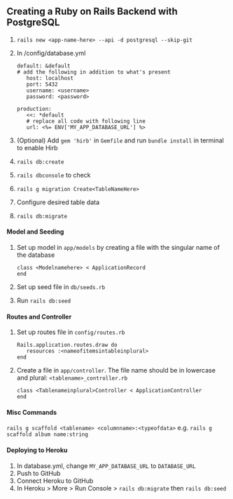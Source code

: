## Creating a Ruby on Rails Backend with PostgreSQL

1. `rails new <app-name-here> --api -d postgresql --skip-git`
1. In /config/database.yml

   ```
   default: &default
   # add the following in addition to what's present
      host: localhost
      port: 5432
      username: <username>
      password: <password>

   production:
      <<: *default
      # replace all code with following line
      url: <%= ENV['MY_APP_DATABASE_URL'] %>
   ```

1. (Optional) Add `gem 'hirb'` in `Gemfile` and run `bundle install` in terminal to enable Hirb
1. `rails db:create`
1. `rails dbconsole` to check
1. `rails g migration Create<TableNameHere>`
1. Configure desired table data
1. `rails db:migrate`

#### Model and Seeding

1. Set up model in `app/models` by creating a file with the singular name of the database

   ```
   class <Modelnamehere> < ApplicationRecord
   end
   ```

1. Set up seed file in `db/seeds.rb`
1. Run `rails db:seed`

#### Routes and Controller

1. Set up routes file in `config/routes.rb`

   ```
   Rails.application.routes.draw do
      resources :<nameofitemsintableinplural>
   end
   ```

1. Create a file in `app/controller`. The file name should be in lowercase and plural: `<tablename>_controller.rb`

   ```
   class <Tablenameinplural>Controller < ApplicationController
   end
   ```

#### Misc Commands

`rails g scaffold <tablename> <columnname>:<typeofdata>` e.g. `rails g scaffold album name:string`

#### Deploying to Heroku

1. In database.yml, change `MY_APP_DATABASE_URL` to `DATABASE_URL`
2. Push to GitHub
3. Connect Heroku to GitHub
4. In Heroku > More > Run Console > `rails db:migrate` then `rails db:seed`
